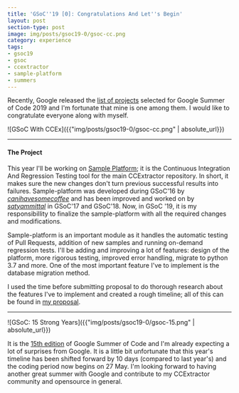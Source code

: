 ```yaml
---
title: 'GSoC''19 [0]: Congratulations And Let''s Begin'
layout: post
section-type: post
image: img/posts/gsoc19-0/gsoc-cc.png
category: experience
tags:
- gsoc19
- gsoc
- ccextractor
- sample-platform
- summers
---
```


Recently, Google released the [list of projects](https://summerofcode.withgoogle.com/projects/) selected for Google Summer of Code 2019 and I'm fortunate that mine is one among them. I would like to congratulate everyone along with myself.

![GSoC With CCEx]({{"img/posts/gsoc19-0/gsoc-cc.png" | absolute_url}})

---
#### The Project

This year I'll be working on [Sample Platform](https://sampleplatform.ccextractor.org); it is the Continuous Integration And Regression Testing tool for the main CCExtractor repository. In short, it makes sure the new changes don't turn previous successful results into failures. Sample-platform was developed during GSoC'16 by *[canihavesomecoffee](https://github.com/canihavesomecoffee)* and has been improved and worked on by *[satyammittal](https://github.com/satyammittal)* in GSoC'17 and GSoC'18. Now, in GSoC '19, it is my responsibillity to finalize the sample-platform with all the required changes and modifications.

Sample-platform is an important module as it handles the automatic testing of Pull Requests, addition of new samples and running on-demand regression tests. I'll be adding and improving a lot of features: design of the platform, more rigorous testing, improved error handling, migrate to python 3.7 and more. One of the most important feature I've to implement is the database migration method.

I used the time before submitting proposal to do thorough research about the features I've to implement and created a rough timeline; all of this can be found in [my proposal](https://github.com/thealphadollar/gsoc19-proposal).

---

![GSoC: 15 Strong Years]({{"img/posts/gsoc19-0/gsoc-15.png" | absolute_url}})

It is the [15th edition](https://opensource.googleblog.com/2018/11/google-summer-of-code-15-years-strong.html) of Google Summer of Code and I'm already expecting a lot of surprises from Google. It is a little bit unfortunate that this year's timeline has been shifted forward by 10 days (compared to last year's) and the coding period now begins on 27 May. I'm looking forward to having another great summer with Google and contribute to my CCExtractor community and opensource in general.